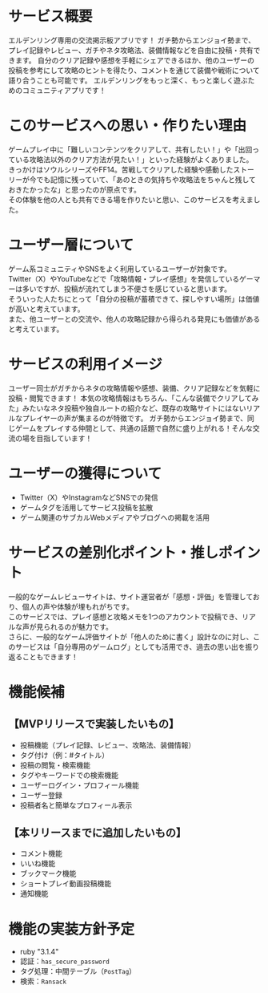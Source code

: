 # サービス概要  
エルデンリング専用の交流掲示板アプリです！
ガチ勢からエンジョイ勢まで、プレイ記録やレビュー、ガチやネタ攻略法、装備情報などを自由に投稿・共有できます。
自分のクリア記録や感想を手軽にシェアできるほか、他のユーザーの投稿を参考にして攻略のヒントを得たり、コメントを通じて装備や戦術について語り合うことも可能です。
エルデンリングをもっと深く、もっと楽しく遊ぶためのコミュニティアプリです！

# このサービスへの思い・作りたい理由  
ゲームプレイ中に「難しいコンテンツをクリアして、共有したい！」や「出回っている攻略法以外のクリア方法が見たい！」といった経験がよくありました。  
きっかけはソウルシリーズやFF14。苦戦してクリアした経験や感動したストーリーが今でも記憶に残っていて、「あのときの気持ちや攻略法をちゃんと残しておきたかったな」と思ったのが原点です。  
その体験を他の人とも共有できる場を作りたいと思い、このサービスを考えました。

# ユーザー層について  
ゲーム系コミュニティやSNSをよく利用しているユーザーが対象です。  
Twitter（X）やYouTubeなどで「攻略情報・プレイ感想」を発信しているゲーマーは多いですが、投稿が流れてしまう不便さを感じていると思います。  
そういった人たちにとって「自分の投稿が蓄積できて、探しやすい場所」は価値が高いと考えています。  
また、他ユーザーとの交流や、他人の攻略記録から得られる発見にも価値があると考えています。

# サービスの利用イメージ  
ユーザー同士がガチからネタの攻略情報や感想、装備、クリア記録などを気軽に投稿・閲覧できます！
本気の攻略情報はもちろん、「こんな装備でクリアしてみた」みたいなネタ投稿や独自ルートの紹介など、既存の攻略サイトにはないリアルなプレイヤーの声が集まるのが特徴です。
ガチ勢からエンジョイ勢まで、同じゲームをプレイする仲間として、共通の話題で自然に盛り上がれる！そんな交流の場を目指しています！

# ユーザーの獲得について  
- Twitter（X）やInstagramなどSNSでの発信
- ゲームタグを活用してサービス投稿を拡散
- ゲーム関連のサブカルWebメディアやブログへの掲載を活用

# サービスの差別化ポイント・推しポイント
一般的なゲームレビューサイトは、サイト運営者が「感想・評価」を管理しており、個人の声や体験が埋もれがちです。  
このサービスでは、プレイ感想と攻略メモを1つのアカウントで投稿でき、リアルな声が見られるのが魅力です。  
さらに、一般的なゲーム評価サイトが「他人のために書く」設計なのに対し、このサービスは「自分専用のゲームログ」としても活用でき、過去の思い出を振り返ることもできます！

# 機能候補  

## 【MVPリリースで実装したいもの】  
- 投稿機能（プレイ記録、レビュー、攻略法、装備情報）  
- タグ付け（例：#タイトル）  
- 投稿の閲覧・検索機能  
- タグやキーワードでの検索機能  
- ユーザーログイン・プロフィール機能  
- ユーザー登録  
- 投稿者名と簡単なプロフィール表示  

## 【本リリースまでに追加したいもの】  
- コメント機能
- いいね機能
- ブックマーク機能
- ショートプレイ動画投稿機能
- 通知機能

# 機能の実装方針予定
- ruby "3.1.4"
- 認証：`has_secure_password`  
- タグ処理：中間テーブル（`PostTag`）  
- 検索：`Ransack`
